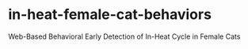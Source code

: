 # in-heat-female-cat-behaviors
 Web-Based Behavioral Early Detection of In-Heat Cycle in Female Cats
